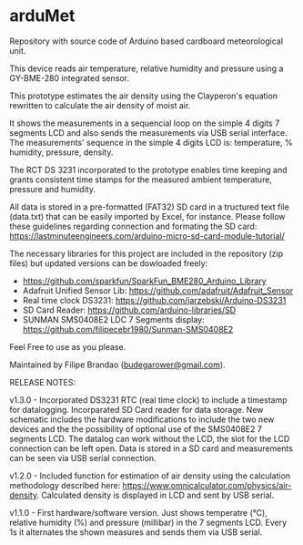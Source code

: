 # arduMet

Repository with source code of Arduino based cardboard meteorological unit.

This device reads air temperature, relative humidity and pressure using a GY-BME-280 integrated sensor.

This prototype estimates the air density using the Clayperon's equation rewritten to calculate the air density of moist air.

It shows the measurements in a sequencial loop on the simple 4 digits 7 segments LCD and also sends the measurements via USB serial interface.
The measurements' sequence in the simple 4 digits LCD is: temperature, % humidity, pressure, density. 

The RCT DS 3231 incorporated to the prototype enables time keeping and grants consistent time stamps for the measured ambient temperature, pressure and humidity.

All data is stored in a pre-formatted (FAT32) SD card in a tructured text file (data.txt) that can be easily imported by Excel, for instance.
Please follow these guidelines regarding connection and formating the SD card:
https://lastminuteengineers.com/arduino-micro-sd-card-module-tutorial/


The necessary libraries for this project are included in the repository (zip files) but updated versions can be dowloaded freely:
 - https://github.com/sparkfun/SparkFun_BME280_Arduino_Library
 - Adafruit Unified Sensor Lib: https://github.com/adafruit/Adafruit_Sensor
 - Real time clock DS3231: https://github.com/jarzebski/Arduino-DS3231
 - SD Card Reader: https://github.com/arduino-libraries/SD
 - SUNMAN SMS0408E2 LDC 7 Segments display: https://github.com/filipecebr1980/Sunman-SMS0408E2


Feel Free to use as you please.

Maintained by Filipe Brandao (budegarower@gmail.com).

RELEASE NOTES:

v1.3.0 - Incorporated DS3231 RTC (real time clock) to include a timestamp for datalogging. Incorparated SD Card reader for data storage.
New schematic includes the hardware modifications to include the two new devices and the the possibility of optional use of the SMS0408E2 7 segments LCD.
The datalog can work without the LCD, the slot for the LCD connection can be left open. Data is stored in a SD card and measurements can be seen via USB serial connection.

v1.2.0 - Included function for estimation of air density using the calculation methodology described here:
https://www.omnicalculator.com/physics/air-density. Calculated density is displayed in LCD and sent by USB serial.

v1.1.0 - First hardware/software version. Just shows temperatre (°C), relative humidity (%) and pressure (millibar) in the 7 segments LCD.
Every 1s it alternates the shown measures and sends them via USB serial.
